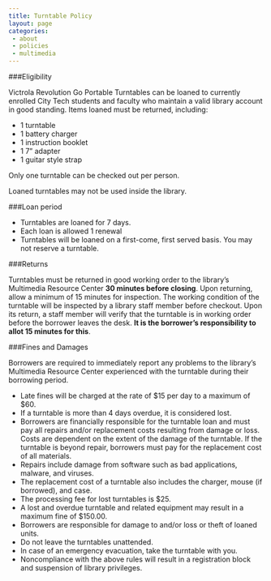 ```yaml
---
title: Turntable Policy
layout: page
categories:
 - about
 - policies
 - multimedia
---
```

###Eligibility

Victrola Revolution Go Portable Turntables can be loaned to currently enrolled City Tech students and faculty who maintain a valid library account in good standing. 
Items loaned must be returned, including:

- 1 turntable
- 1 battery charger 
- 1 instruction booklet 
- 1 7” adapter 
- 1 guitar style strap

Only one turntable can be checked out per person.

Loaned turntables may not be used inside the library. 

###Loan period
- Turntables are loaned for 7 days.
- Each loan is allowed 1 renewal
- Turntables will be loaned on a first-come, first served basis. You may not reserve a turntable.

###Returns

Turntables must be returned in good working order to the library’s Multimedia Resource Center **30 minutes before closing**.
Upon returning, allow a minimum of 15 minutes for inspection.
The working condition of the turntable will be inspected by a library staff member before checkout. Upon its return, a staff member will verify that the turntable is in working order before the borrower leaves the desk. 
**It is the borrower’s responsibility to allot 15 minutes for this**.

###Fines and Damages

Borrowers are required to immediately report any problems to the library’s Multimedia Resource Center experienced with the turntable during their borrowing period.

- Late fines will be charged at the rate of $15 per day to a maximum of $60.
- If a turntable is more than 4 days overdue, it is considered lost.
- Borrowers are financially responsible for the turntable loan and must pay all repairs and/or replacement costs resulting from damage or loss. Costs are dependent on the extent of the damage of the turntable. If the turntable is beyond repair, borrowers must pay for the replacement cost of all materials.
- Repairs include damage from software such as bad applications, malware, and viruses.
- The replacement cost of a turntable also includes the charger, mouse (if borrowed), and case.
- The processing fee for lost turntables is $25.
-  A lost and overdue turntable and related equipment may result in a maximum fine of $150.00.
- Borrowers are responsible for damage to and/or loss or theft of loaned units.
- Do not leave the turntables unattended.
- In case of an emergency evacuation, take the turntable with you.
- Noncompliance with the above rules will result in a registration block and suspension of library privileges.
